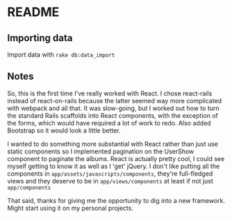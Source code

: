 README
======

Importing data
--------------

Import data with `rake db:data_import`

Notes
-----

So, this is the first time I've really worked with React. I chose react-rails instead
of react-on-rails because the latter seemed way more complicated with webpack and all
that. It was slow-going, but I worked out how to turn the standard Rails scaffolds into
React components, with the exception of the forms, which would have required a lot of
work to redo. Also added Bootstrap so it would look a little better.

I wanted to do something more substantial with React rather than just use static 
components so I implemented pagination on the UserShow component to paginate the albums.
React is actually pretty cool, I could see myself getting to know it as well as I
'get' jQuery. I don't like putting all the components in 
`app/assets/javascripts/components`, they're full-fledged views and they deserve
to be in `app/views/components` at least if not just `app/components`

That said, thanks for giving me the opportunity to dig into a new framework. Might start
using it on my personal projects.